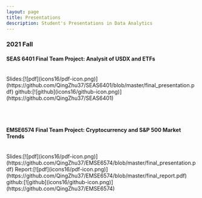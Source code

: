 ```yaml
---
layout: page
title: Presentations
description: Student's Presentations in Data Analytics
---
```



###  2021 Fall

#### SEAS 6401 Final Team Project: Analysit of USDX and ETFs
<br/>
Slides:[![pdf](icons16/pdf-icon.png)](https://github.com/QingZhu37/SEAS6401/blob/master/final_presentation.pdf)
github:[![github](icons16/github-icon.png)](https://github.com/QingZhu37/SEAS6401) &nbsp; &nbsp; &nbsp; 
<br/>

<br/> &nbsp; &nbsp; &nbsp; <br/>


####  EMSE6574 Final Team Project: Cryptocurrency and S&P 500 Market Trends
<br/>
Slides:[![pdf](icons16/pdf-icon.png)](https://github.com/QingZhu37/EMSE6574/blob/master/final_presentation.pdf)
Report:[![pdf](icons16/pdf-icon.png)](https://github.com/QingZhu37/EMSE6574/blob/master/final_report.pdf)
github:[![github](icons16/github-icon.png)](https://github.com/QingZhu37/EMSE6574) &nbsp; &nbsp; &nbsp; 
<br/>



